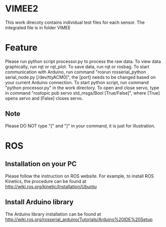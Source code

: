 # VIMEE2
This work direcoty contains individual test files for each sensor. The integrated file is in folder VIMEE

# Feature
Please run python script processor.py to process the raw data. To view data graphically, run rqt or rqt_plot. To save data, run rqt or rosbag.
To start communication with Arduino, run command "rosrun rosserial_python serial_node.py [/dev/ttyACM0]", the [port] needs to be changed based on your current Arduino connection.
To start python script, run command "python processor.py" in the work directory.
To open and close servo, type in command "rostopic pub servo std_msgs/Bool [True/False]", where [True] opens servo and [False] closes servo.
## Note
Please DO NOT type "[" and "]" in your command, it is just for illustration.

# ROS
## Installation on your PC
Please follow the instruction on ROS website. For example, to install ROS Kinetics, the procedure can be found at http://wiki.ros.org/kinetic/Installation/Ubuntu

## Install Arduino library
The Arduino library installation can be found at http://wiki.ros.org/rosserial_arduino/Tutorials/Arduino%20IDE%20Setup
